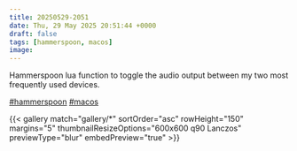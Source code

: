 ```yaml
---
title: 20250529-2051
date: Thu, 29 May 2025 20:51:44 +0000
draft: false
tags: [hammerspoon, macos]
image: 
---
```


Hammerspoon lua function to toggle the audio output between my two most frequently used devices.

[#hammerspoon](https://mastodon.bofhers.es/tags/hammerspoon) [#macos](https://mastodon.bofhers.es/tags/macos)

{{< gallery match="gallery/*" sortOrder="asc" rowHeight="150" margins="5" thumbnailResizeOptions="600x600 q90 Lanczos" previewType="blur" embedPreview="true" >}}

